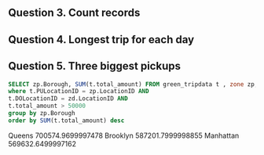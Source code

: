 ## Question 3. Count records

## Question 4. Longest trip for each day



## Question 5. Three biggest pickups

```sql
SELECT zp.Borough, SUM(t.total_amount) FROM green_tripdata t , zone zp, zone zd
where t.PULocationID = zp.LocationID AND 
t.DOLocationID = zd.LocationID AND
t.total_amount > 50000
group by zp.Borough
order by SUM(t.total_amount) desc
```
Queens  700574.9699997478
Brooklyn  587201.7999998855
Manhattan  569632.6499997162

